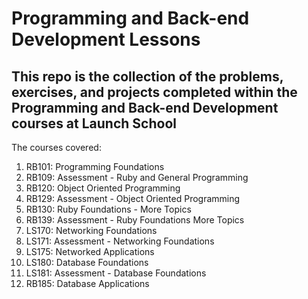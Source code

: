 # Programming and Back-end Development Lessons

## This repo is the collection of the problems, exercises, and projects completed within the Programming and Back-end Development courses at Launch School

The courses covered: 

1. RB101: Programming Foundations
2. RB109: Assessment - Ruby and General Programming
3. RB120: Object Oriented Programming
4. RB129: Assessment - Object Oriented Programming
5. RB130: Ruby Foundations - More Topics
6. RB139: Assessment - Ruby Foundations More Topics
7. LS170: Networking Foundations
8. LS171: Assessment - Networking Foundations
9. LS175: Networked Applications
10. LS180: Database Foundations
11. LS181: Assessment - Database Foundations
12. RB185: Database Applications